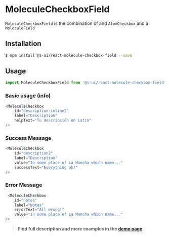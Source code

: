 # MoleculeCheckboxField

`MoleculeCheckboxField` is the combination of and `AtomCheckbox` and a `MoleculeField`

## Installation

```sh
$ npm install @s-ui/react-molecule-checkbox-field --save
```

## Usage

```js
import MoleculeCheckboxField from '@s-ui/react-molecule-checkbox-field'
```

### Basic usage (info)

```js
<MoleculeCheckbox
    id="description-inline2"
    label="Description"
    helpText="Tu descripción en Latin"
/>
```

### Success Message

```js
<MoleculeCheckbox
    id="description2"
    label="Description"
    value="In some place of La Mancha which name..."
    successText="Everything ok!"
/>
```

### Error Message

```js
 <MoleculeCheckbox
    id="notes"
    label="Notes"
    errorText="All wrong!"
    value="In some place of La Mancha which name..."
/>
```

> **Find full description and more examples in the [demo page](/workbench/molecule/checkboxField).**